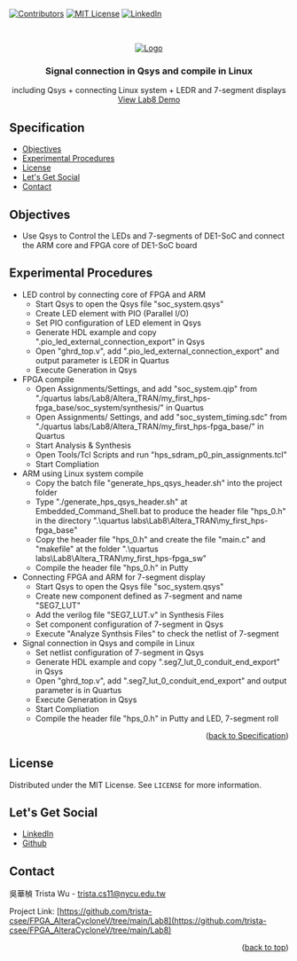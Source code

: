 <a name="readme-top"></a>
<!-- PROJECT SHIELDS -->
[![Contributors][contributors-shield]]()
[![MIT License][license-shield]][license-url]
[![LinkedIn][linkedin-shield]][linkedin-url]

<!-- PROJECT LOGO -->
<br />
<p align="center">
  <a href="https://github.com/trista-csee/FPGA_AlteraCycloneV/tree/main/Lab8">
    <img src="https://github.com/trista-csee/FPGA_AlteraCycloneV/blob/main/images/Lab8-Logo.jpg" alt="Logo">
  </a>

  <h3 align="center">Signal connection in Qsys and compile in Linux</h3>

  <p align="center">
    including Qsys + connecting Linux system + LEDR and 7-segment displays
    <br />
    <a href="https://github.com/trista-csee/FPGA_AlteraCycloneV/tree/main/LabsDemo/Lab8">View Lab8 Demo</a>
  </p>
</p>


<a name="Spec"></a>
<!-- Specification -->
## Specification

* [Objectives](#objectives)
* [Experimental Procedures](#experimental-procedures)
* [License](#license)
* [Let's Get Social](#lets-get-social)
* [Contact](#contact)


<!-- Objectives -->
## Objectives

* Use Qsys to Control the LEDs and 7-segments of DE1-SoC and connect the ARM core and FPGA core of DE1-SoC board


<!-- Experimental Procedures -->
## Experimental Procedures

* LED control by connecting core of FPGA and ARM
  * Start Qsys to open the Qsys file "soc_system.qsys"
  * Create LED element with PIO (Parallel I/O)
  * Set PIO configuration of LED element in Qsys
  * Generate HDL example and copy ".pio_led_external_connection_export" in Qsys
  * Open "ghrd_top.v", add ".pio_led_external_connection_export" and output parameter is LEDR in Quartus
  * Execute Generation in Qsys
* FPGA compile
  * Open Assignments/Settings, and add "soc_system.qip" from "./quartus labs/Lab8/Altera_TRAN/my_first_hps-fpga_base/soc_system/synthesis/" in Quartus
  * Open Assignments/ Settings, and add "soc_system_timing.sdc" from "./quartus labs/Lab8/Altera_TRAN/my_first_hps-fpga_base/" in Quartus
  * Start Analysis & Synthesis
  * Open Tools/Tcl Scripts and run "hps_sdram_p0_pin_assignments.tcl"
  * Start Compliation
* ARM using Linux system compile
  * Copy the batch file "generate_hps_qsys_header.sh" into the project folder
  * Type "./generate_hps_qsys_header.sh" at Embedded_Command_Shell.bat to produce the header file "hps_0.h" in the directory ".\quartus labs\Lab8\Altera_TRAN\my_first_hps-fpga_base\"
  * Copy the header file "hps_0.h" and create the file "main.c" and "makefile" at the folder ".\quartus labs\Lab8\Altera_TRAN\my_first_hps-fpga_sw\"
  * Compile the header file "hps_0.h" in Putty
* Connecting FPGA and ARM for 7-segment display
  * Start Qsys to open the Qsys file "soc_system.qsys"
  * Create new component defined as 7-segment and name "SEG7_LUT"
  * Add the verilog file "SEG7_LUT.v" in Synthesis Files
  * Set component configuration of 7-segment in Qsys
  * Execute "Analyze Synthsis Files" to check the netlist of 7-segment
* Signal connection in Qsys and compile in Linux
  * Set netlist configuration of 7-segment in Qsys
  * Generate HDL example and copy ".seg7_lut_0_conduit_end_export" in Qsys
  * Open "ghrd_top.v", add ".seg7_lut_0_conduit_end_export" and output parameter is  in Quartus
  * Execute Generation in Qsys
  * Start Compliation
  * Compile the header file "hps_0.h" in Putty and LED, 7-segment roll 

<p align="right">(<a href="#Spec">back to Specification</a>)</p>


<!-- LICENSE -->
## License

Distributed under the MIT License. See `LICENSE` for more information.


<!-- LET'S GET SOCIAL -->
## Let's Get Social

* [LinkedIn](https://www.linkedin.com/in/%E8%8F%AF%E6%A5%A8-%E5%90%B3-363252241/)
* [Github](https://github.com/trista-csee)


<!-- CONTACT -->
## Contact

吳華楨 Trista Wu - trista.cs11@nycu.edu.tw

Project Link: [https://github.com/trista-csee/FPGA_AlteraCycloneV/tree/main/Lab8](https://github.com/trista-csee/FPGA_AlteraCycloneV/tree/main/Lab8)

<p align="right">(<a href="#readme-top">back to top</a>)</p>


<!-- MARKDOWN LINKS & IMAGES -->
[contributors-shield]: https://img.shields.io/badge/contributors-1-orange.svg?style=flat-square
[license-shield]: https://img.shields.io/badge/license-MIT-blue.svg?style=flat-square
[license-url]: https://choosealicense.com/licenses/mit
[linkedin-shield]: https://img.shields.io/badge/-LinkedIn-black.svg?style=flat-square&logo=linkedin&colorB=555
[linkedin-url]: https://www.linkedin.com/in/%E8%8F%AF%E6%A5%A8-%E5%90%B3-363252241/
[product-screenshot]: ./images/projects/portfolio.jpg

